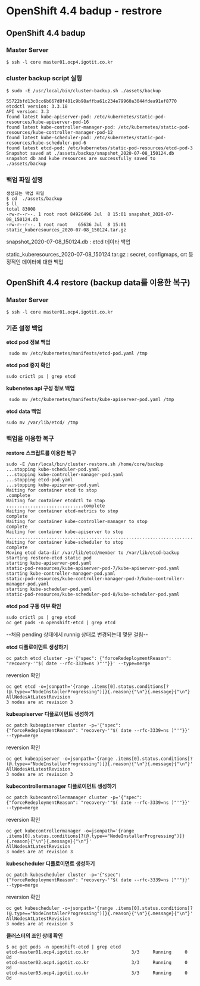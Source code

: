 # OpenShift 4.4 badup - restrore 

## OpenShift 4.4 badup

### Master Server


	$ ssh -l core master01.ocp4.igotit.co.kr
  
### cluster backup script 실행 
	
	$ sudo -E /usr/local/bin/cluster-backup.sh ./assets/backup

	55722bfd13c0cc6b667d8f401c9b98affba61c234e79960a3044fdea91ef8770
	etcdctl version: 3.3.18
	API version: 3.3
	found latest kube-apiserver-pod: /etc/kubernetes/static-pod-resources/kube-apiserver-pod-16
	found latest kube-controller-manager-pod: /etc/kubernetes/static-pod-resources/kube-controller-manager-pod-12
	found latest kube-scheduler-pod: /etc/kubernetes/static-pod-resources/kube-scheduler-pod-6
	found latest etcd-pod: /etc/kubernetes/static-pod-resources/etcd-pod-3
	Snapshot saved at ./assets/backup/snapshot_2020-07-08_150124.db
	snapshot db and kube resources are successfully saved to ./assets/backup

### 백업 파일 설명 

	생성되는 백업 파일
	$ cd  ./assets/backup
	$ ll
	total 83008
	-rw-r--r--. 1 root root 84926496 Jul  8 15:01 snapshot_2020-07-08_150124.db
	-rw-r--r--. 1 root root    65636 Jul  8 15:01 static_kuberesources_2020-07-08_150124.tar.gz

snapshot_2020-07-08_150124.db : etcd 데이타 백업 

static_kuberesources_2020-07-08_150124.tar.gz : secret, configmaps, crt  등 정적인 데이터에 대한 백업  



## OpenShift 4.4 restore (backup data를 이용한 복구)

### Master Server

	$ ssh -l core master01.ocp4.igotit.co.kr


### 기존 설정 백업 

**etcd pod 정보 백업** 

	 sudo mv /etc/kubernetes/manifests/etcd-pod.yaml /tmp

**etcd pod 중지 확인**

	sudo crictl ps | grep etcd
	
**kubenetes api 구성 정보 백업**

	 sudo mv /etc/kubernetes/manifests/kube-apiserver-pod.yaml /tmp

**etcd data 백업**

	sudo mv /var/lib/etcd/ /tmp


### 백업을 이용한 복구

**restore 스크립트를 이용한 복구**

	sudo -E /usr/local/bin/cluster-restore.sh /home/core/backup
	...stopping kube-scheduler-pod.yaml
	...stopping kube-controller-manager-pod.yaml
	...stopping etcd-pod.yaml
	...stopping kube-apiserver-pod.yaml
	Waiting for container etcd to stop
	.complete
	Waiting for container etcdctl to stop
	.............................complete
	Waiting for container etcd-metrics to stop
	complete
	Waiting for container kube-controller-manager to stop
	complete
	Waiting for container kube-apiserver to stop
	..........................................................................................complete
	Waiting for container kube-scheduler to stop
	complete
	Moving etcd data-dir /var/lib/etcd/member to /var/lib/etcd-backup
	starting restore-etcd static pod
	starting kube-apiserver-pod.yaml
	static-pod-resources/kube-apiserver-pod-7/kube-apiserver-pod.yaml
	starting kube-controller-manager-pod.yaml
	static-pod-resources/kube-controller-manager-pod-7/kube-controller-manager-pod.yaml
	starting kube-scheduler-pod.yaml
	static-pod-resources/kube-scheduler-pod-8/kube-scheduler-pod.yaml 

**etcd pod 구동 여부 확인**

	sudo crictl ps | grep etcd
	oc get pods -n openshift-etcd | grep etcd

--처음 pending 상태에서 runnig 상태로 변경되는데  몇분 걸림--  

**etcd 디플로이먼트 생성하기**

	oc patch etcd cluster -p='{"spec": {"forceRedeploymentReason": "recovery-'"$( date --rfc-3339=ns )"'"}}' --type=merge 


reversion 확인
	
	oc get etcd -o=jsonpath='{range .items[0].status.conditions[?(@.type=="NodeInstallerProgressing")]}{.reason}{"\n"}{.message}{"\n"}
	AllNodesAtLatestRevision
	3 nodes are at revision 3

**kubeapiserver 디플로이먼트 생성하기**
	
	oc patch kubeapiserver cluster -p='{"spec": {"forceRedeploymentReason": "recovery-'"$( date --rfc-3339=ns )"'"}}' --type=merge

reversion 확인
	
	oc get kubeapiserver -o=jsonpath='{range .items[0].status.conditions[?(@.type=="NodeInstallerProgressing")]}{.reason}{"\n"}{.message}{"\n"}'
	AllNodesAtLatestRevision
	3 nodes are at revision 3

**kubecontrollermanager 디플로이먼트 생성하기**

	oc patch kubecontrollermanager cluster -p='{"spec": {"forceRedeploymentReason": "recovery-'"$( date --rfc-3339=ns )"'"}}' --type=merge

reversion 확인
	
	oc get kubecontrollermanager -o=jsonpath='{range .items[0].status.conditions[?(@.type=="NodeInstallerProgressing")]}{.reason}{"\n"}{.message}{"\n"}'
	AllNodesAtLatestRevision
	3 nodes are at revision 3

**kubescheduler 디플로이먼트 생성하기**

	oc patch kubescheduler cluster -p='{"spec": {"forceRedeploymentReason": "recovery-'"$( date --rfc-3339=ns )"'"}}' --type=merge

reversion 확인

	oc get kubescheduler -o=jsonpath='{range .items[0].status.conditions[?(@.type=="NodeInstallerProgressing")]}{.reason}{"\n"}{.message}{"\n"}'
	AllNodesAtLatestRevision
	3 nodes are at revision 3

**클러스터의 조인 상태 확인**

 	$ oc get pods -n openshift-etcd | grep etcd
	etcd-master01.ocp4.igotit.co.kr                3/3     Running     0          8d
	etcd-master02.ocp4.igotit.co.kr                3/3     Running     0          8d
	etcd-master03.ocp4.igotit.co.kr                3/3     Running     0          8d
